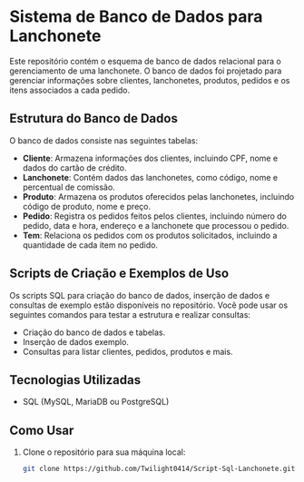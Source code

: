 # Sistema de Banco de Dados para Lanchonete

Este repositório contém o esquema de banco de dados relacional para o gerenciamento de uma lanchonete. O banco de dados foi projetado para gerenciar informações sobre clientes, lanchonetes, produtos, pedidos e os itens associados a cada pedido.

## Estrutura do Banco de Dados

O banco de dados consiste nas seguintes tabelas:

- **Cliente**: Armazena informações dos clientes, incluindo CPF, nome e dados do cartão de crédito.
- **Lanchonete**: Contém dados das lanchonetes, como código, nome e percentual de comissão.
- **Produto**: Armazena os produtos oferecidos pelas lanchonetes, incluindo código de produto, nome e preço.
- **Pedido**: Registra os pedidos feitos pelos clientes, incluindo número do pedido, data e hora, endereço e a lanchonete que processou o pedido.
- **Tem**: Relaciona os pedidos com os produtos solicitados, incluindo a quantidade de cada item no pedido.

## Scripts de Criação e Exemplos de Uso

Os scripts SQL para criação do banco de dados, inserção de dados e consultas de exemplo estão disponíveis no repositório. Você pode usar os seguintes comandos para testar a estrutura e realizar consultas:

- Criação do banco de dados e tabelas.
- Inserção de dados exemplo.
- Consultas para listar clientes, pedidos, produtos e mais.

## Tecnologias Utilizadas

- SQL (MySQL, MariaDB ou PostgreSQL)

## Como Usar

1. Clone o repositório para sua máquina local:
   ```bash
   git clone https://github.com/Twilight0414/Script-Sql-Lanchonete.git
